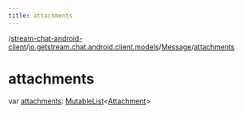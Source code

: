 ```yaml
---
title: attachments
---
```

/[stream-chat-android-client](../../index.md)/[io.getstream.chat.android.client.models](../index.md)/[Message](index.md)/[attachments](attachments.md)  
  
  
  
# attachments  
var [attachments](attachments.md): [MutableList](https://kotlinlang.org/api/latest/jvm/stdlib/kotlin.collections/-mutable-list/index.html)&lt;[Attachment](../Attachment/index.md)&gt;
